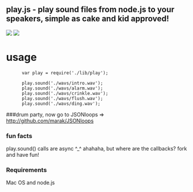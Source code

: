 ## play.js - play sound files from node.js to your speakers, simple as cake and kid approved!
<img src = "http://i.imgur.com/FLLGe.png" border = "0"/>
<img src = "http://imgur.com/KRkGO.png" border = "0"/>

# usage

          var play = require('./lib/play');

          play.sound('./wavs/intro.wav');
          play.sound('./wavs/alarm.wav');
          play.sound('./wavs/crinkle.wav');
          play.sound('./wavs/flush.wav');
          play.sound('./wavs/ding.wav');


###drum party, now go to JSONloops => <a href = "http://github.com/marak/JSONloops">http://github.com/marak/JSONloops</a>

### fun facts

play.sound() calls are async ^_^ ahahaha, but where are the callbacks? fork and have fun!

### Requirements

Mac OS and node.js

                   